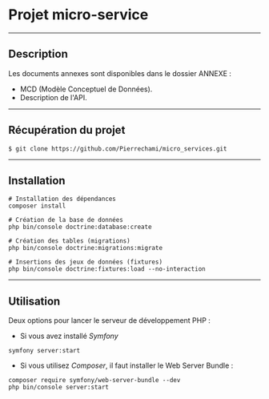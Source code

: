 # Projet micro-service
 ***

## Description

Les documents annexes sont disponibles dans le dossier ANNEXE :
- MCD (Modèle Conceptuel de Données).
- Description de l'API.
 ***


## Récupération du projet

```
$ git clone https://github.com/Pierrechami/micro_services.git
```
 ***

## Installation

```
# Installation des dépendances
composer install

# Création de la base de données
php bin/console doctrine:database:create

# Création des tables (migrations)
php bin/console doctrine:migrations:migrate

# Insertions des jeux de données (fixtures)
php bin/console doctrine:fixtures:load --no-interaction
```
 ***

## Utilisation

Deux options pour lancer le serveur de développement PHP :

* Si vous avez installé _Symfony_
```
symfony server:start
```

* Si vous utilisez _Composer_, il faut installer le Web Server Bundle :
```
composer require symfony/web-server-bundle --dev
php bin/console server:start
```





